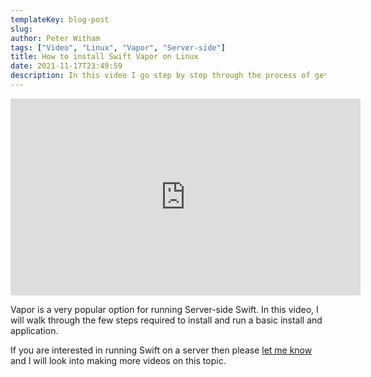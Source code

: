 ```yaml
---
templateKey: blog-post
slug: 
author: Peter Witham
tags: ["Video", "Linux", "Vapor", "Server-side"]
title: How to install Swift Vapor on Linux
date: 2021-11-17T23:49:59
description: In this video I go step by step through the process of getting Vapor running on Linux.
---
```


<iframe width="560" height="315" src="https://www.youtube.com/embed/Wkb-Q7Qcfwk" title="YouTube video player" frameborder="0" allow="accelerometer; autoplay; clipboard-write; encrypted-media; gyroscope; picture-in-picture" allowfullscreen></iframe>

Vapor is a very popular option for running Server-side Swift. In this video, I will walk through the few steps required to install and run a basic install and application.

If you are interested in running Swift on a server then please [let me know](https://compileswift.com/contact) and I will look into making more videos on this topic.